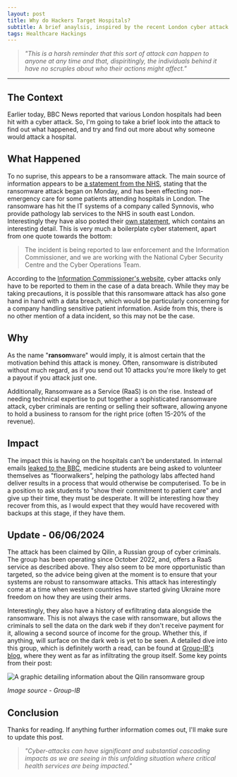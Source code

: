 ```yaml
---
layout: post
title: Why do Hackers Target Hospitals?
subtitle: A brief anaylsis, inspired by the recent London cyber attack
tags: Healthcare Hackings
---
```

> *"This is a harsh reminder that this sort of attack can happen to anyone at any time and that, dispiritingly, the individuals behind it have no scruples about who their actions might affect."*

---
## The Context
Earlier today, BBC News reported that various London hospitals had been hit with a cyber attack. So, I'm going to take a brief look into the attack to find out what happened, and try and find out more about why someone would attack a hospital.

## What Happened
To no suprise, this appears to be a ransomware attack. The main source of information appears to be [a statement from the NHS](https://www.england.nhs.uk/london/2024/06/04/nhs-london-statement-on-synnovis-ransomware-cyber-attack/), stating that the ransomware attack began on Monday, and has been effecting non-emergency care for some patients attending hospitals in London. The ransomware has hit the IT systems of a company called Synnovis, who provide pathology lab services to the NHS in south east London. Interestingly they have also posted their [own statement](https://www.synnovis.co.uk/news-and-press/synnovis-cyberattack), which contains an interesting detail. This is very much a boilerplate cyber statement, apart from one quote towards the bottom:

> The incident is being reported to law enforcement and the Information Commissioner, and we are working with the National Cyber Security Centre and the Cyber Operations Team.

According to the [Information Commissioner's website](https://ico.org.uk/media/for-organisations/documents/2614816/responding-to-a-cybersecurity-incident.pdf), cyber attacks only have to be reported to them in the case of a data breach. While they may be taking precautions, it is possible that this ransomware attack has also gone hand in hand with a data breach, which would be particularly concerning for a company handling sensitive patient information. Aside from this, there is no other mention of a data incident, so this may not be the case.

## Why
As the name "**ransom**ware" would imply, it is almost certain that the motivation behind this attack is money. Often, ransomware is distributed without much regard, as if you send out 10 attacks you're more likely to get a payout if you attack just one.

Additionally, Ransomware as a Service (RaaS) is on the rise. Instead of needing technical expertise to put together a sophisticated ransomware attack, cyber criminals are renting or selling their software, allowing anyone to hold a business to ransom for the right price (often 15-20% of the revenue).

## Impact 
The impact this is having on the hospitals can't be understated. In internal emails [leaked to the BBC](https://www.bbc.co.uk/news/articles/cljj1d2nz00o), medicine students are being asked to volunteer themselves as "floorwalkers", helping the pathology labs affected hand deliver results in a process that would otherwise be computerised. To be in a position to ask students to "show their commitment to patient care" and give up their time, they must be desperate. It will be interesting how they recover from this, as I would expect that they would have recovered with backups at this stage, if they have them.

## Update - 06/06/2024
The attack has been claimed by Qilin, a Russian group of cyber criminals. The group has been operating since October 2022, and, offers a RaaS service as described above. They also seem to be more opportunistic than targeted, so the advice being given at the moment is to ensure that your systems are robust to ransomware attacks. This attack has interestingly come at a time when western countries have started giving Ukraine more freedom on how they are using their arms.

Interestingly, they also have a history of exfiltrating data alongside the ransomware. This is not always the case with ransomware, but allows the criminals to sell the data on the dark web if they don't receive payment for it, allowing a second source of income for the group. Whether this, if anything, will surface on the dark web is yet to be seen. A detailed dive into this group, which is definitely worth a read, can be found at [Group-IB's blog](https://group-ib.com/blog/qilin-ransomware), where they went as far as infiltrating the group itself. Some key points from their post:

![A graphic detailing information about the Qilin ransomware group](https://oliverb21.github.io/blog/img/posts/08_qilin_profile.png)

*Image source - Group-IB*

## Conclusion
Thanks for reading. If anything further information comes out, I'll make sure to update this post.

> *"Cyber-attacks can have significant and substantial cascading impacts as we are seeing in this unfolding situation where critical health services are being impacted."*